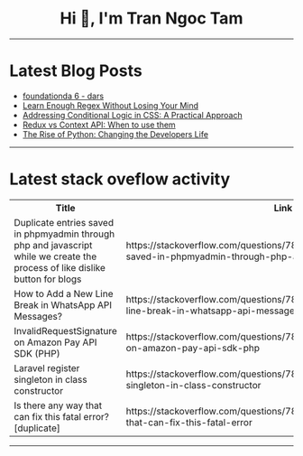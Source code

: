 <h1 align="center">Hi 👋, I'm Tran Ngoc Tam</h1>

---

# Latest Blog Posts 
<!-- BLOG-POST-LIST:START -->
- [foundationda 6 - dars](https://dev.to/rivojiddin_f9740e8fb02701/foundationda-6-dars-igk)
- [Learn Enough Regex Without Losing Your Mind](https://dev.to/mohammed_kareem/learn-enough-regex-without-losing-your-mind-2lap)
- [Addressing Conditional Logic in CSS: A Practical Approach](https://dev.to/koolkamalkishor/addressing-conditional-logic-in-css-a-practical-approach-2onf)
- [Redux vs Context API: When to use them](https://dev.to/eswar108/redux-vs-context-api-when-to-use-them-22n0)
- [The Rise of Python: Changing the Developers Life](https://dev.to/eswar108/the-rise-of-python-changing-the-developers-life-3jpb)
<!-- BLOG-POST-LIST:END -->

---

# Latest stack oveflow activity
<table>
  <tr><th>Title</th><th>Link</th></tr>
  <!-- STACKOVERFLOW:START --><tr><td>Duplicate entries saved in phpmyadmin through php and javascript while we create the process of like dislike button for blogs</td><td>https://stackoverflow.com/questions/78881925/duplicate-entries-saved-in-phpmyadmin-through-php-and-javascript-while-we-create</td></tr><tr><td>How to Add a New Line Break in WhatsApp API Messages?</td><td>https://stackoverflow.com/questions/78881599/how-to-add-a-new-line-break-in-whatsapp-api-messages</td></tr><tr><td>InvalidRequestSignature on Amazon Pay API SDK &lpar;PHP&rpar;</td><td>https://stackoverflow.com/questions/78881556/invalidrequestsignature-on-amazon-pay-api-sdk-php</td></tr><tr><td>Laravel register singleton in class constructor</td><td>https://stackoverflow.com/questions/78881438/laravel-register-singleton-in-class-constructor</td></tr><tr><td>Is there any way that can fix this fatal error? [duplicate]</td><td>https://stackoverflow.com/questions/78881408/is-there-any-way-that-can-fix-this-fatal-error</td></tr><!-- STACKOVERFLOW:END -->
</table>

---



